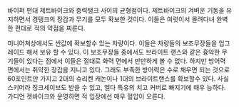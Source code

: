 바이퍼 편대 제트바이크와 중력탱크 사이의 균형점이다. 제트바이크의 겨벼운 기동을 유지하면서 경탱크의 장갑과 무기를 모두 확보한 것이다.
이들은 여럿이서 몰려다녀 완벽한 편대로 적의 약점을 찌른다.

미니어쳐상에서도 싼값에 확보할수 있는 차량이다. 이들은 차량들의 보조무장들을 업그레이드 해서 보유 할 수 있다. 이 보조무장들 중에서도
브라이트 랜스와 같은 흉악한 무기들이 있다는 점에서 이들은 절대로 화력 면에서 만만하게 볼 수 없다. 하지만 방어력 면에서는 취약한 장갑을
지니고 있다. 그래도 부족한 방어력은 수로 채우면 되는 것으로 60포인트만 가지고 2대의 슈리켄 캐논이나 1대의 브라이트랜스를 확보할수
있다. 사실 스키머라 징크세이브도 받을 수 있고, 엘다 특유의 치고 커버로 빠지기에 매우 능하다. 가디언 젯바이크와 운영하면 적 입장에선
매우 혈압이 오른다.

